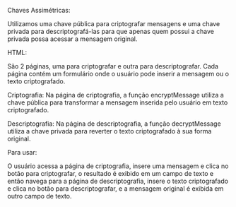 Chaves Assimétricas:

Utilizamos uma chave pública para criptografar mensagens e uma chave privada para descriptografá-las para que apenas quem possui a chave privada possa acessar a mensagem original.

HTML:

São 2 páginas, uma para criptografar e outra para descriptografar.
Cada página contém um formulário onde o usuário pode inserir a mensagem ou o texto criptografado.

Criptografia:
Na página de criptografia, a função encryptMessage utiliza a chave pública para transformar a mensagem inserida pelo usuário em texto criptografado.

Descriptografia:
Na página de descriptografia, a função decryptMessage utiliza a chave privada para reverter o texto criptografado à sua forma original.

Para usar:

O usuário acessa a página de criptografia, insere uma mensagem e clica no botão para criptografar, o resultado é exibido em um campo de texto e então navega para a página de descriptografia, 
insere o texto criptografado e clica no botão para descriptografar, e a mensagem original é exibida em outro campo de texto.
